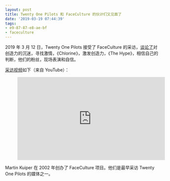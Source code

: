 ```yaml
---
layout: post
title: Twenty One Pilots 和 FaceCulture 的伙计们又见面了
date: '2019-03-19 07:44:39'
tags:
- e9-87-87-e8-ae-bf
- faceculture
---
```


2019 年 3 月 12 日，Twenty One Pilots 接受了 FaceCulture 的采访，[谈论了](https://www.youtube.com/watch?v=_s_cKZbpQsU)对创造力的沉迷，寻找激情，《Chlorine》，激发创造力，《The Hype》，相信自己的判断，他们的粉丝，现场表演和自信。

[采访视频](https://www.youtube.com/watch?v=_s_cKZbpQsU)如下（来自 YouTube）：

<figure class="kg-card kg-embed-card"><iframe width="480" height="270" src="https://www.youtube.com/embed/_s_cKZbpQsU?feature=oembed" frameborder="0" allow="accelerometer; autoplay; encrypted-media; gyroscope; picture-in-picture" allowfullscreen></iframe></figure>

Martin Kuiper 在 2002 年创办了 FaceCulture 项目。他们是最早采访 Twenty One Pilots 的媒体之一。

